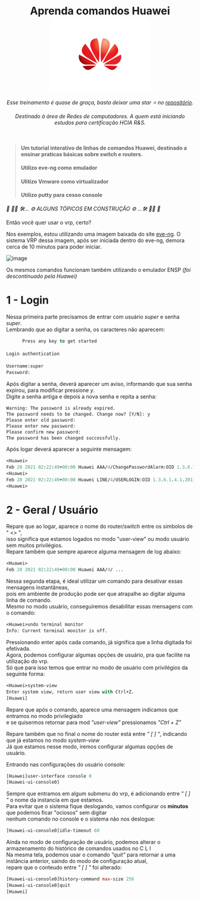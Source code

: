 <div align="center">
<h1>Aprenda comandos Huawei <img src="https://github.com/jadsnet/huawei_cli/blob/main/images/655076.png" align="center" width="270" height="200">
</h1>
</div>
<div align="center">
<i>Esse treinamento é quase de graça, basta deixar uma star ⭐ no <a href="https://github.com/jadsnet/huawei_cli">repositório</a>.</i>

<i>Destinado à área de Redes de computadores. A quem está iniciando estudos para certificação HCIA R&S.</i><br>
</div>
<br>

> <h4>Um tutorial interativo de linhas de comandos Huawei, destinado a ensinar praticas básicas sobre switch e routers.</h4>
><h4>Utilizo eve-ng como emulador</h4>
><h4>Ulitizo Vmware como virtualizador</h4>
><h4>Utilizo putty para cesso console</h4>
 
<i>🚨 🚧🚧 🛠... ⚙ ALGUNS TÓPICOS EM CONSTRUÇÃO ⚙ ...🛠 🚧🚧 🚨</i>

Então você quer usar o vrp, certo?


Nos exemplos, estou utilizando uma imagem baixada do site <a href="https://www.eve-ng.net/index.php/documentation/howtos/huawei-ar1000v/">eve-ng</a>.
O sistema VRP dessa imagem, após ser iniciada dentro do eve-ng, demora cerca de 10 minutos para poder iniciar.

![image](https://user-images.githubusercontent.com/48611984/109408745-1ecac980-796b-11eb-888b-262b48c0d7de.png)

Os mesmos comandos funcionam também utilizando o emulador ENSP <i>(foi descontinuado pela Huawei)</i>

<h1>1 - Login</h1>

Nessa primeira parte precisamos de entrar com usuário <i>super</i> e senha <i>super</i>.<br>
Lembrando que ao digitar a senha, os caracteres não aparecem:
<br>

```ml
      Press any key to get started
     
Login authentication

Username:super
Password:
```
Após digitar a senha, deverá aparecer um aviso, informando que sua senha expirou, para modificar pressione <i>y</i>.<br>
Digite a senha antiga e depois a nova senha e repita a senha:

 ```
 Warning: The password is already expired.
The password needs to be changed. Change now? [Y/N]: y
Please enter old password:
Please enter new password:
Please confirm new password:
The password has been changed successfully.
```

Após logar deverá aparecer a seguinte mensagem:

```ml
<Huawei>
Feb 28 2021 02:22:49+00:00 Huawei AAA/4/ChangePasswordAlarm:OID 1.3.6.1.4.1.2011.5.2.2.2.0.112 Local account password has been modified.(TYPE:-- User-name:super)
<Huawei>
Feb 28 2021 02:22:49+00:00 Huawei LINE/4/USERLOGIN:OID 1.3.6.1.4.1.2011.5.25.207.2.2 A user login. (UserIndex=0, UserName=super, UserIP=Console0, UserChannel=CON0)
<Huawei>
```

<h1>2 - Geral / Usuário </h1>

Repare que ao logar, aparece o nome do router/switch entre os simbolos de " <> ",<br>
isso significa que estamos logados no modo "user-view" ou modo usuário sem muitos privilégios.<br>
Repare também que sempre aparece alguma mensagem de log abaixo:

```ml
<Huawei>
Feb 28 2021 02:22:49+00:00 Huawei AAA/4/ ...
```

Nessa segunda etapa, é ideal utilizar um comando para desativar essas mensagens instantâneas,<br> 
pois em ambiente de produção pode ser que atrapalhe ao digitar alguma linha de comando.<br>
Mesmo no modo usuário, conseguiremos desabilitar essas mensagens com o comando:

```ml
<Huawei>undo terminal monitor
Info: Current terminal monitor is off.
```

Pressionando enter após cada comando, já significa que a linha digitada foi efetivada.<br>
Agora, podemos configurar algumas opções de usuário, pra que facilite na utilização do vrp.<br>
Só que para isso temos que entrar no modo de usuário com privilégios da seguinte forma:

```ml
<Huawei>system-view
Enter system view, return user view with Ctrl+Z.
[Huawei]
```

Repare que após o comando, aparece uma mensagem indicamos que entramos no modo privilegiado<br>
e se quisermos retornar para mod <i>"user-view"</i> pressionamos <i>"Ctrl + Z"</i><br>

Repare também que no final o nome do router está entre <i>" [  ] "</i>, indicando que já estamos no modo <i>system-view</i><br>
Já que estamos nesse modo, iremos configurar algumas opções de usuário.<br>

Entrando nas configurações do usuário console:

```ml
[Huawei]user-interface console 0
[Huawei-ui-console0]
```

Sempre que entramos em algum submenu do vrp, é adicionando entre <i>" [  ] "</i> o nome da instancia em que estamos.<br>
Para evitar que o sistema fique deslogando, vamos configurar os __minutos__ que podemos ficar "ociosos" sem digitar<br>
nenhum comando no console e o sistema não nos deslogue:

```ml
[Huawei-ui-console0]idle-timeout 60
```

Ainda no modo de configuração de usuário, podemos alterar o armazenamento do histórico de comandos usados no C L I <br>
Na mesma tela, podemos usar o comando <i>"quit"</i> para retornar a uma instância anterior, saindo do modo de configuração atual,<br>
repare que o conteudo entre <i>" [  ] "</i> foi alterado:

```ml
[Huawei-ui-console0]history-command max-size 256
[Huawei-ui-console0]quit
[Huawei]
```










